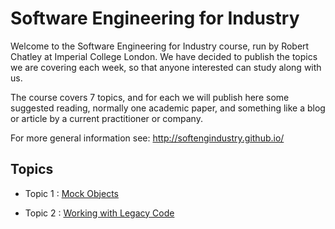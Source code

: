 # Software Engineering for Industry 

Welcome to the Software Engineering for Industry course, run by Robert Chatley at Imperial College London. We have decided to publish the topics we are covering each week, so that anyone interested can study along with us.

The course covers 7 topics, and for each we will publish here some suggested reading, normally one academic paper, and something like a blog or article by a current practitioner or company.

For more general information see: http://softengindustry.github.io/

## Topics

- Topic 1 : [Mock Objects](https://github.com/softengindustry/Topics/blob/master/1-Mock-Obects.md)

- Topic 2 : [Working with Legacy Code](https://github.com/softengindustry/Topics/blob/master/2-Legacy-Code.md)